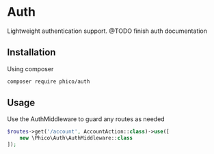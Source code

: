 # Auth
Lightweight authentication support.
@TODO finish auth documentation


## Installation
Using composer
```sh
composer require phico/auth
```

## Usage
Use the AuthMiddleware to guard any routes as needed
```php
$routes->get('/account', AccountAction::class)->use([
    new \Phico\Auth\AuthMiddleware::class
]);
```
